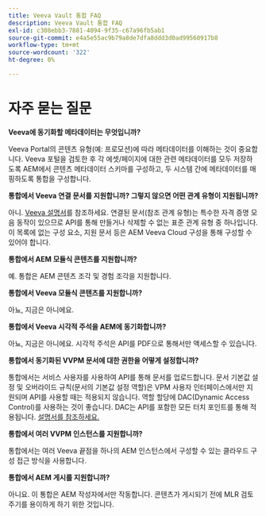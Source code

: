 ```yaml
---
title: Veeva Vault 통합 FAQ
description: Veeva Vault 통합 FAQ
exl-id: c308ebb3-7881-4094-9f35-c67a96fb5ab1
source-git-commit: e4a5e55ac9b79a8de7dfa8ddd3d0ad99560917b8
workflow-type: tm+mt
source-wordcount: '322'
ht-degree: 0%

---
```


# 자주 묻는 질문

**Veeva에 동기화할 메타데이터는 무엇입니까?**

Veeva Portal의 콘텐츠 유형(예: 프로모션)에 따라 메타데이터를 이해하는 것이 중요합니다. Veeva 포털을 검토한 후 각 에셋/페이지에 대한 관련 메타데이터를 모두 저장하도록 AEM에서 콘텐츠 메타데이터 스키마를 구성하고, 두 시스템 간에 메타데이터를 매핑하도록 통합을 구성합니다.

**통합에서 Veeva 연결 문서를 지원합니까? 그렇지 않으면 어떤 관계 유형이 지원됩니까?**

아니. [Veeva 설명서](https://vaulthelp2.vod309.com/wordpress/admin-user-help/documents-admin-user-help/about-document-relationships/)를 참조하세요. 연결된 문서(참조 관계 유형)는 특수한 자격 증명 모음 동작이 있으므로 API를 통해 만들거나 삭제할 수 없는 표준 관계 유형 중 하나입니다. 이 목록에 없는 구성 요소, 지원 문서 등은 AEM Veeva Cloud 구성을 통해 구성할 수 있어야 합니다.

**통합에서 AEM 모듈식 콘텐츠를 지원합니까?**

예. 통합은 AEM 콘텐츠 조각 및 경험 조각을 지원합니다.

**통합에서 Veeva 모듈식 콘텐츠를 지원합니까?**

아뇨, 지금은 아니에요.

**통합에서 Veeva 시각적 주석을 AEM에 동기화합니까?**

아뇨, 지금은 아니에요. 시각적 주석은 API를 PDF으로 통해서만 액세스할 수 있습니다.

**통합에서 동기화된 VVPM 문서에 대한 권한을 어떻게 설정합니까?**

통합에서는 서비스 사용자를 사용하여 API를 통해 문서를 업로드합니다.  문서 기본값 설정 및 오버라이드 규칙(문서의 기본값 설정 역할)은 VPM 사용자 인터페이스에서만 지원되며 API를 사용할 때는 적용되지 않습니다. 역할 할당에 DAC(Dynamic Access Control)를 사용하는 것이 좋습니다. DAC는 API를 포함한 모든 터치 포인트를 통해 적용됩니다. [설명서를 참조하세요.](http://vaulthelp2.vod309.com/wordpress/admin-user-help/ah-user-permissions-access-control/about-dynamic-access-control-for-documents/)

**통합에서 여러 VVPM 인스턴스를 지원합니까?**

통합에서는 여러 Veeva 끝점을 하나의 AEM 인스턴스에서 구성할 수 있는 클라우드 구성 접근 방식을 사용합니다.

**통합에서 AEM 게시를 지원합니까?**

아니요. 이 통합은 AEM 작성자에서만 작동합니다. 콘텐츠가 게시되기 전에 MLR 검토 주기를 용이하게 하기 위한 것입니다.
